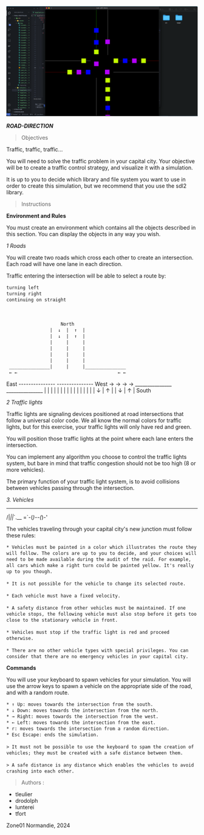 ![Mon image](src/assets/img/port_img6.jpg)


***ROAD-DIRECTION***

> Objectives

Traffic, traffic, traffic...

You will need to solve the traffic problem in your capital city. Your objective will be to create a traffic control strategy, and visualize it with a simulation.

It is up to you to decide which library and file system you want to use in order to create this simulation, but we recommend that you use the sdl2 library.

> Instructions

**Environment and Rules**

You must create an environment which contains all the objects described in this section. You can display the objects in any way you wish.

*1 Roads*

You will create two roads which cross each other to create an intersection. Each road will have one lane in each direction.

Traffic entering the intersection will be able to select a route by:


    turning left
    turning right
    continuing on straight
    
    

                        North
                    |  ↓  |  ↑  |
                    |  ↓  |  ↑  |
                    |     |     |
                    |     |     |
                    |     |     |
                    |     |     |
     _______________|     |     |_______________
     ← ←                                     ← ←
East ---------------             --------------- West
     → →                                     → →
     _______________             _______________
                    |     |     |
                    |     |     |
                    |     |     |
                    |     |     |
                    |     |     |
                    |  ↓  |  ↑  |
                    |  ↓  |  ↑  |
                        South


*2 Traffic lights*

Traffic lights are signaling devices positioned at road intersections that follow a universal color code. We all know the normal colors for traffic lights, but for this exercise, your traffic lights will only have red and green.

You will position those traffic lights at the point where each lane enters the intersection.

You can implement any algorithm you choose to control the traffic lights system, but bare in mind that traffic congestion should not be too high (8 or more vehicles).

The primary function of your traffic light system, is to avoid collisions between vehicles passing through the intersection.

*3. Vehicles*

  ______
 /|_||_\`.__
=`-(_)--(_)-'

The vehicles traveling through your capital city's new junction must follow these rules:

    * Vehicles must be painted in a color which illustrates the route they will follow. The colors are up to you to decide, and your choices will need to be made available during the audit of the raid. For example, all cars which make a right turn could be painted yellow. It's really up to you though.

    * It is not possible for the vehicle to change its selected route.

    * Each vehicle must have a fixed velocity.

    * A safety distance from other vehicles must be maintained. If one vehicle stops, the following vehicle must also stop before it gets too close to the stationary vehicle in front.

    * Vehicles must stop if the traffic light is red and proceed otherwise.

    * There are no other vehicle types with special privileges. You can consider that there are no emergency vehicles in your capital city.

**Commands**

You will use your keyboard to spawn vehicles for your simulation. You will use the arrow keys to spawn a vehicle on the appropriate side of the road, and with a random route.

    * ↑ Up: moves towards the intersection from the south.
    * ↓ Down: moves towards the intersection from the north.
    * → Right: moves towards the intersection from the west.
    * ← Left: moves towards the intersection from the east.
    * r: moves towards the intersection from a random direction.
    * Esc Escape: ends the simulation.

    > It must not be possible to use the keyboard to spam the creation of vehicles; they must be created with a safe distance between them.

    > A safe distance is any distance which enables the vehicles to avoid crashing into each other.

> Authors :
* tleulier
* drodolph
* lunterei
* tfort

Zone01 Normandie, 2024
